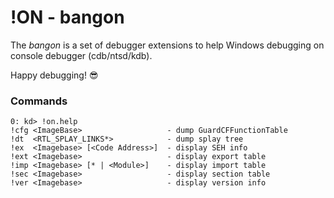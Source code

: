 # !ON - bangon

The *bangon* is a set of debugger extensions to help Windows debugging on console debugger (cdb/ntsd/kdb).

Happy debugging! :sunglasses:

### Commands

```
0: kd> !on.help
!cfg <ImageBase>                   - dump GuardCFFunctionTable
!dt  <RTL_SPLAY_LINKS*>            - dump splay tree
!ex  <Imagebase> [<Code Address>]  - display SEH info
!ext <Imagebase>                   - display export table
!imp <Imagebase> [* | <Module>]    - display import table
!sec <Imagebase>                   - display section table
!ver <Imagebase>                   - display version info
```

